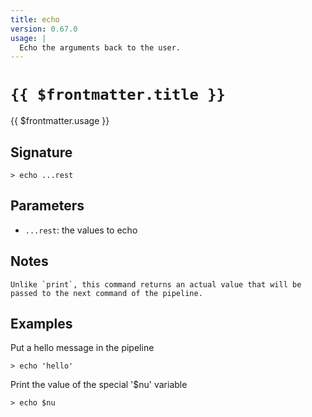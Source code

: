 ```yaml
---
title: echo
version: 0.67.0
usage: |
  Echo the arguments back to the user.
---
```


# <code>{{ $frontmatter.title }}</code>

<div style='white-space: pre-wrap;'>{{ $frontmatter.usage }}</div>

## Signature

```> echo ...rest```

## Parameters

 -  `...rest`: the values to echo

## Notes
```text
Unlike `print`, this command returns an actual value that will be passed to the next command of the pipeline.
```
## Examples

Put a hello message in the pipeline
```shell
> echo 'hello'
```

Print the value of the special '$nu' variable
```shell
> echo $nu
```
